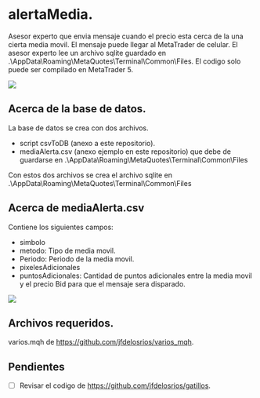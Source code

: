 # alertaMedia.

Asesor experto que envia mensaje cuando el precio esta cerca de la una cierta media movil. El mensaje puede llegar al MetaTrader de celular. 
El asesor experto lee un archivo sqlite guardado en .\AppData\Roaming\MetaQuotes\Terminal\Common\Files. El codigo solo puede ser compilado en MetaTrader 5.

![ ](https://github.com/jfdelosrios/alertaMediaMovil/blob/master/media/general.jpg)

## Acerca de la base de datos.

La base de datos se crea con dos archivos. 

* script csvToDB (anexo a este repositorio).
* mediaAlerta.csv (anexo ejemplo en este repositorio) que debe de guardarse en .\AppData\Roaming\MetaQuotes\Terminal\Common\Files
 
Con estos dos archivos se crea el archivo sqlite en .\AppData\Roaming\MetaQuotes\Terminal\Common\Files

## Acerca de mediaAlerta.csv

Contiene los siguientes campos:

* simbolo
* metodo: Tipo de media movil.
* Periodo: Periodo de la media movil.
* pixelesAdicionales
* puntosAdicionales: Cantidad de puntos adicionales entre la media movil y el precio Bid para que el mensaje sera disparado.

![ ](https://github.com/jfdelosrios/alertaMediaMovil/blob/master/media/parametrosEntrada.jpg)

## Archivos requeridos.

varios.mqh de https://github.com/jfdelosrios/varios_mqh.

## Pendientes

- [ ] Revisar el codigo de https://github.com/jfdelosrios/gatillos.




